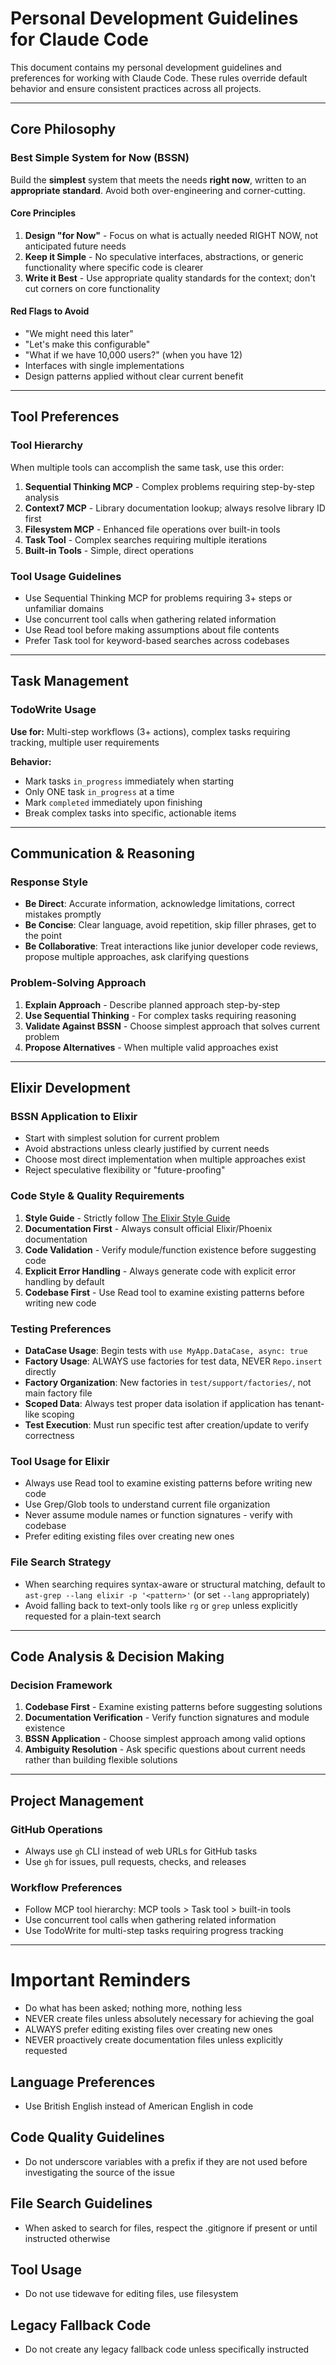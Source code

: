 # Personal Development Guidelines for Claude Code

This document contains my personal development guidelines and preferences for working with Claude Code. These rules override default behavior and ensure consistent practices across all projects.

---

## Core Philosophy

### Best Simple System for Now (BSSN)

Build the **simplest** system that meets the needs **right now**, written to an **appropriate standard**. Avoid both over-engineering and corner-cutting.

#### Core Principles

1. **Design "for Now"** - Focus on what is actually needed RIGHT NOW, not anticipated future needs
2. **Keep it Simple** - No speculative interfaces, abstractions, or generic functionality where specific code is clearer
3. **Write it Best** - Use appropriate quality standards for the context; don't cut corners on core functionality

#### Red Flags to Avoid

- "We might need this later"
- "Let's make this configurable"
- "What if we have 10,000 users?" (when you have 12)
- Interfaces with single implementations
- Design patterns applied without clear current benefit

---

## Tool Preferences

### Tool Hierarchy

When multiple tools can accomplish the same task, use this order:

1. **Sequential Thinking MCP** - Complex problems requiring step-by-step analysis
2. **Context7 MCP** - Library documentation lookup; always resolve library ID first
3. **Filesystem MCP** - Enhanced file operations over built-in tools
4. **Task Tool** - Complex searches requiring multiple iterations
5. **Built-in Tools** - Simple, direct operations

### Tool Usage Guidelines

- Use Sequential Thinking MCP for problems requiring 3+ steps or unfamiliar domains  
- Use concurrent tool calls when gathering related information
- Use Read tool before making assumptions about file contents
- Prefer Task tool for keyword-based searches across codebases

---

## Task Management

### TodoWrite Usage

**Use for:** Multi-step workflows (3+ actions), complex tasks requiring tracking, multiple user requirements

**Behavior:**

- Mark tasks `in_progress` immediately when starting
- Only ONE task `in_progress` at a time
- Mark `completed` immediately upon finishing
- Break complex tasks into specific, actionable items

---

## Communication & Reasoning

### Response Style

- **Be Direct**: Accurate information, acknowledge limitations, correct mistakes promptly
- **Be Concise**: Clear language, avoid repetition, skip filler phrases, get to the point
- **Be Collaborative**: Treat interactions like junior developer code reviews, propose multiple approaches, ask clarifying questions

### Problem-Solving Approach

1. **Explain Approach** - Describe planned approach step-by-step
2. **Use Sequential Thinking** - For complex tasks requiring reasoning
3. **Validate Against BSSN** - Choose simplest approach that solves current problem
4. **Propose Alternatives** - When multiple valid approaches exist

---

## Elixir Development

### BSSN Application to Elixir

- Start with simplest solution for current problem
- Avoid abstractions unless clearly justified by current needs
- Choose most direct implementation when multiple approaches exist
- Reject speculative flexibility or "future-proofing"

### Code Style & Quality Requirements

1. **Style Guide** - Strictly follow [The Elixir Style Guide](https://github.com/christopheradams/elixir_style_guide/blob/master/README.md)
2. **Documentation First** - Always consult official Elixir/Phoenix documentation
3. **Code Validation** - Verify module/function existence before suggesting code
4. **Explicit Error Handling** - Always generate code with explicit error handling by default
5. **Codebase First** - Use Read tool to examine existing patterns before writing new code

### Testing Preferences

- **DataCase Usage**: Begin tests with `use MyApp.DataCase, async: true`
- **Factory Usage**: ALWAYS use factories for test data, NEVER `Repo.insert` directly
- **Factory Organization**: New factories in `test/support/factories/`, not main factory file
- **Scoped Data**: Always test proper data isolation if application has tenant-like scoping
- **Test Execution**: Must run specific test after creation/update to verify correctness

### Tool Usage for Elixir

- Always use Read tool to examine existing patterns before writing new code
- Use Grep/Glob tools to understand current file organization  
- Never assume module names or function signatures - verify with codebase
- Prefer editing existing files over creating new ones

### File Search Strategy

- When searching requires syntax-aware or structural matching, default to `ast-grep --lang elixir -p '<pattern>'` (or set `--lang` appropriately)
- Avoid falling back to text-only tools like `rg` or `grep` unless explicitly requested for a plain-text search

---

## Code Analysis & Decision Making

### Decision Framework

1. **Codebase First** - Examine existing patterns before suggesting solutions
2. **Documentation Verification** - Verify function signatures and module existence
3. **BSSN Application** - Choose simplest approach among valid options
4. **Ambiguity Resolution** - Ask specific questions about current needs rather than building flexible solutions

---

## Project Management

### GitHub Operations

- Always use `gh` CLI instead of web URLs for GitHub tasks
- Use `gh` for issues, pull requests, checks, and releases

### Workflow Preferences  

- Follow MCP tool hierarchy: MCP tools > Task tool > built-in tools
- Use concurrent tool calls when gathering related information
- Use TodoWrite for multi-step tasks requiring progress tracking

---

# Important Reminders

- Do what has been asked; nothing more, nothing less
- NEVER create files unless absolutely necessary for achieving the goal
- ALWAYS prefer editing existing files over creating new ones
- NEVER proactively create documentation files unless explicitly requested

## Language Preferences

- Use British English instead of American English in code

## Code Quality Guidelines

- Do not underscore variables with a prefix if they are not used before investigating the source of the issue

## File Search Guidelines

- When asked to search for files, respect the .gitignore if present or until instructed otherwise

## Tool Usage

- Do not use tidewave for editing files, use filesystem

## Legacy Fallback Code

- Do not create any legacy fallback code unless specifically instructed